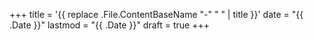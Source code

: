 +++
title = '{{ replace .File.ContentBaseName "-" " " | title }}'
date = "{{ .Date }}"
lastmod = "{{ .Date }}"
draft = true
+++
